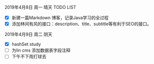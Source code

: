 2019年4月8日 周一 晴天
TODO LIST
- [x] 新建一篇Markdown 博客，记录Java学习的全过程
- [x] 添加林间有风的接口：description、title、subtitle等有利于SEO的接口。

2019年4月9日 周二 阴天
- [x] hashSet study
- [ ] 为lin cms 添加数据表字段注释
- [ ] 下午不下雨打球去
